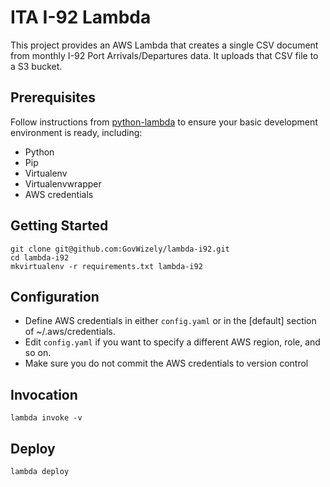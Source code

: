 # ITA I-92 Lambda

This project provides an AWS Lambda that creates a single CSV document from monthly I-92 Port Arrivals/Departures data.
It uploads that CSV file to a S3 bucket.

## Prerequisites

Follow instructions from [python-lambda](https://github.com/nficano/python-lambda) to ensure your basic development environment is ready,
including:

* Python
* Pip
* Virtualenv
* Virtualenvwrapper
* AWS credentials

## Getting Started

	git clone git@github.com:GovWizely/lambda-i92.git
	cd lambda-i92
	mkvirtualenv -r requirements.txt lambda-i92

## Configuration

* Define AWS credentials in either `config.yaml` or in the [default] section of ~/.aws/credentials.
* Edit `config.yaml` if you want to specify a different AWS region, role, and so on.
* Make sure you do not commit the AWS credentials to version control

## Invocation

	lambda invoke -v
 
## Deploy

	lambda deploy
